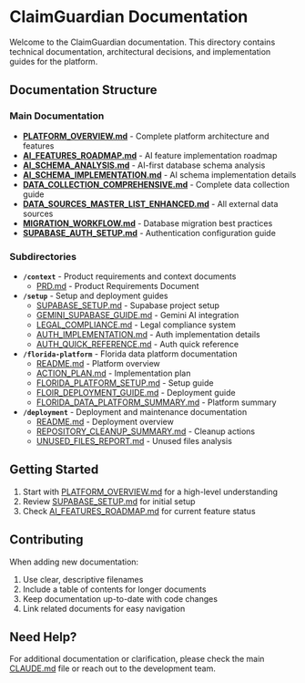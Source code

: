 # ClaimGuardian Documentation

Welcome to the ClaimGuardian documentation. This directory contains technical documentation, architectural decisions, and implementation guides for the platform.

## Documentation Structure

### Main Documentation
- **[PLATFORM_OVERVIEW.md](./PLATFORM_OVERVIEW.md)** - Complete platform architecture and features
- **[AI_FEATURES_ROADMAP.md](./AI_FEATURES_ROADMAP.md)** - AI feature implementation roadmap
- **[AI_SCHEMA_ANALYSIS.md](./AI_SCHEMA_ANALYSIS.md)** - AI-first database schema analysis
- **[AI_SCHEMA_IMPLEMENTATION.md](./AI_SCHEMA_IMPLEMENTATION.md)** - AI schema implementation details
- **[DATA_COLLECTION_COMPREHENSIVE.md](./DATA_COLLECTION_COMPREHENSIVE.md)** - Complete data collection guide
- **[DATA_SOURCES_MASTER_LIST_ENHANCED.md](./DATA_SOURCES_MASTER_LIST_ENHANCED.md)** - All external data sources
- **[MIGRATION_WORKFLOW.md](./MIGRATION_WORKFLOW.md)** - Database migration best practices
- **[SUPABASE_AUTH_SETUP.md](./SUPABASE_AUTH_SETUP.md)** - Authentication configuration guide

### Subdirectories
- **`/context`** - Product requirements and context documents
  - [PRD.md](./context/PRD.md) - Product Requirements Document
- **`/setup`** - Setup and deployment guides
  - [SUPABASE_SETUP.md](./setup/SUPABASE_SETUP.md) - Supabase project setup
  - [GEMINI_SUPABASE_GUIDE.md](./setup/GEMINI_SUPABASE_GUIDE.md) - Gemini AI integration
  - [LEGAL_COMPLIANCE.md](./setup/LEGAL_COMPLIANCE.md) - Legal compliance system
  - [AUTH_IMPLEMENTATION.md](./setup/AUTH_IMPLEMENTATION.md) - Auth implementation details
  - [AUTH_QUICK_REFERENCE.md](./setup/AUTH_QUICK_REFERENCE.md) - Auth quick reference
- **`/florida-platform`** - Florida data platform documentation
  - [README.md](./florida-platform/README.md) - Platform overview
  - [ACTION_PLAN.md](./florida-platform/ACTION_PLAN.md) - Implementation plan
  - [FLORIDA_PLATFORM_SETUP.md](./florida-platform/FLORIDA_PLATFORM_SETUP.md) - Setup guide
  - [FLOIR_DEPLOYMENT_GUIDE.md](./florida-platform/FLOIR_DEPLOYMENT_GUIDE.md) - Deployment guide
  - [FLORIDA_DATA_PLATFORM_SUMMARY.md](./florida-platform/FLORIDA_DATA_PLATFORM_SUMMARY.md) - Platform summary
- **`/deployment`** - Deployment and maintenance documentation
  - [README.md](./deployment/README.md) - Deployment overview
  - [REPOSITORY_CLEANUP_SUMMARY.md](./deployment/REPOSITORY_CLEANUP_SUMMARY.md) - Cleanup actions
  - [UNUSED_FILES_REPORT.md](./deployment/UNUSED_FILES_REPORT.md) - Unused files analysis

## Getting Started

1. Start with [PLATFORM_OVERVIEW.md](./PLATFORM_OVERVIEW.md) for a high-level understanding
2. Review [SUPABASE_SETUP.md](./setup/SUPABASE_SETUP.md) for initial setup
3. Check [AI_FEATURES_ROADMAP.md](./AI_FEATURES_ROADMAP.md) for current feature status

## Contributing

When adding new documentation:
1. Use clear, descriptive filenames
2. Include a table of contents for longer documents
3. Keep documentation up-to-date with code changes
4. Link related documents for easy navigation

## Need Help?

For additional documentation or clarification, please check the main [CLAUDE.md](../CLAUDE.md) file or reach out to the development team.
